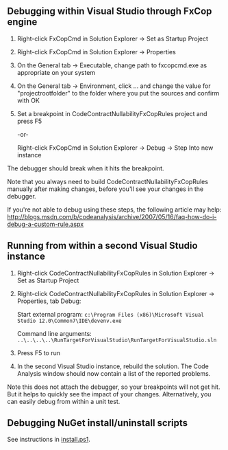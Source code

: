 Debugging within Visual Studio through FxCop engine
---------------------------------------------------

1. Right-click FxCopCmd in Solution Explorer -> Set as Startup Project

2. Right-click FxCopCmd in Solution Explorer -> Properties

3. On the General tab -> Executable, change path to fxcopcmd.exe as appropriate on your system

4. On the General tab -> Environment, click ... and change the value for "projectrootfolder" to the folder where you put the sources and confirm with OK

5. Set a breakpoint in CodeContractNullabilityFxCopRules project and press F5

   -or-

   Right-click FxCopCmd in Solution Explorer -> Debug -> Step Into new instance

The debugger should break when it hits the breakpoint.

Note that you always need to build CodeContractNullabilityFxCopRules manually after making changes, before you'll see your changes in the debugger.

If you're not able to debug using these steps, the following article may help:
http://blogs.msdn.com/b/codeanalysis/archive/2007/05/16/faq-how-do-i-debug-a-custom-rule.aspx


Running from within a second Visual Studio instance
---------------------------------------------------

1. Right-click CodeContractNullabilityFxCopRules in Solution Explorer -> Set as Startup Project

2. Right-click CodeContractNullabilityFxCopRules in Solution Explorer -> Properties, tab Debug:

    Start external program:
        `c:\Program Files (x86)\Microsoft Visual Studio 12.0\Common7\IDE\devenv.exe`

    Command line arguments:
        `..\..\..\..\RunTargetForVisualStudio\RunTargetForVisualStudio.sln`

3. Press F5 to run

4. In the second Visual Studio instance, rebuild the solution. The Code Analysis window should now
   contain a list of the reported problems.

Note this does not attach the debugger, so your breakpoints will not get hit. But it helps to quickly
see the impact of your changes. Alternatively, you can easily debug from within a unit test.


Debugging NuGet install/uninstall scripts
-----------------------------------------
See instructions in [install.ps1](CodeContractNullabilityFxCopRules/tools/install.ps1).

